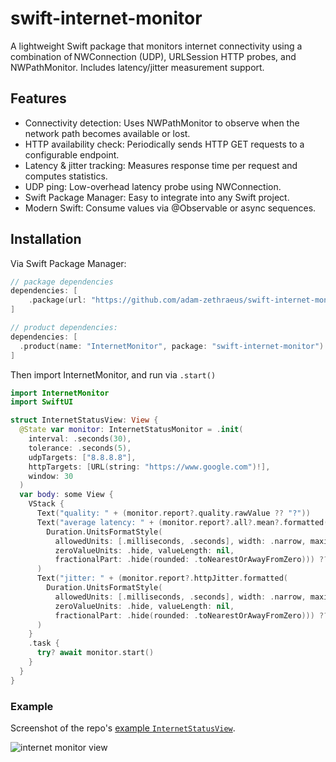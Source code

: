 # swift-internet-monitor

A lightweight Swift package that monitors internet connectivity using a combination of NWConnection (UDP), URLSession HTTP probes, and NWPathMonitor. Includes latency/jitter measurement support.

## Features
- Connectivity detection: Uses NWPathMonitor to observe when the network path becomes available or lost.
- HTTP availability check: Periodically sends HTTP GET requests to a configurable endpoint.
- Latency & jitter tracking: Measures response time per request and computes statistics.
- UDP ping: Low-overhead latency probe using NWConnection.
- Swift Package Manager: Easy to integrate into any Swift project.
- Modern Swift: Consume values via @Observable or async sequences.

## Installation

Via Swift Package Manager:

```swift
// package dependencies
dependencies: [
    .package(url: "https://github.com/adam-zethraeus/swift-internet-monitor.git", from: "0.1.0")
]

// product dependencies:
dependencies: [
  .product(name: "InternetMonitor", package: "swift-internet-monitor")
]
```

Then import InternetMonitor, and run via `.start()`

```swift
import InternetMonitor
import SwiftUI

struct InternetStatusView: View {
  @State var monitor: InternetStatusMonitor = .init(
    interval: .seconds(30),
    tolerance: .seconds(5),
    udpTargets: ["8.8.8.8"],
    httpTargets: [URL(string: "https://www.google.com")!],
    window: 30
  )
  var body: some View {
    VStack {
      Text("quality: " + (monitor.report?.quality.rawValue ?? "?"))
      Text("average latency: " + (monitor.report?.all?.mean?.formatted(
        Duration.UnitsFormatStyle(
          allowedUnits: [.milliseconds, .seconds], width: .narrow, maximumUnitCount: 2,
          zeroValueUnits: .hide, valueLength: nil,
          fractionalPart: .hide(rounded: .toNearestOrAwayFromZero))) ?? "")
      )
      Text("jitter: " + (monitor.report?.httpJitter.formatted(
        Duration.UnitsFormatStyle(
          allowedUnits: [.milliseconds, .seconds], width: .narrow, maximumUnitCount: 2,
          zeroValueUnits: .hide, valueLength: nil,
          fractionalPart: .hide(rounded: .toNearestOrAwayFromZero))) ?? "")
      )
    }
    .task {
      try? await monitor.start()
    }
  }
}
```

### Example

Screenshot of the repo's [example `InternetStatusView`](https://github.com/adam-zethraeus/swift-internet-monitor/blob/main/Sources/InternetMonitor/InternetStatusView.swift).

![internet monitor view](https://github.com/user-attachments/assets/67f6c6a6-fe08-47fa-97eb-cae52f337404)
